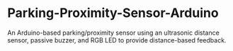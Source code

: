 # Parking-Proximity-Sensor-Arduino
An Arduino-based parking/proximity sensor using an ultrasonic distance sensor, passive buzzer, and RGB LED to provide distance-based feedback.
